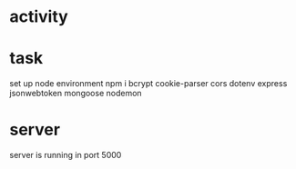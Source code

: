 # activity

# task
set up node environment
npm i bcrypt cookie-parser cors dotenv express jsonwebtoken mongoose nodemon

# server
server is running in port 5000
